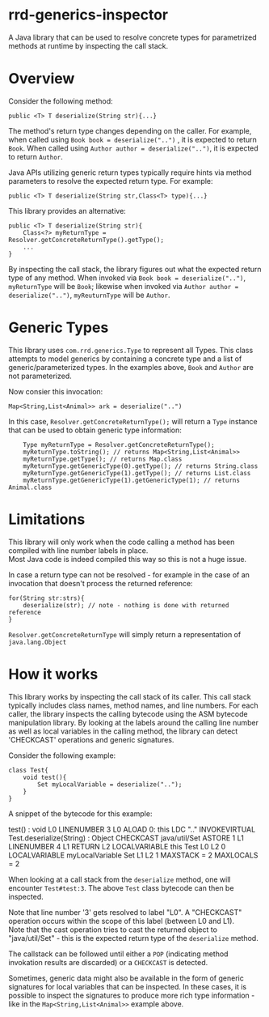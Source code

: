 rrd-generics-inspector
======================

A Java library that can be used to resolve concrete types for parametrized methods at runtime by inspecting the call stack. 

Overview
========
Consider the following method:
	
	public <T> T deserialize(String str){...}
	
The method's return type changes depending on the caller.  For example, when called using `Book book = deserialize("..")` , 
it is expected to return `Book`.  When called using `Author author = deserialize("..")`, it is expected to return `Author`.

Java APIs utilizing generic return types typically require hints via method parameters to resolve the expected return type.
For example:

	public <T> T deserialize(String str,Class<T> type){...}


This library provides an alternative:
	
	public <T> T deserialize(String str){
		Class<?> myReturnType = Resolver.getConcreteReturnType().getType();
		...
	}
	

By inspecting the call stack, the library figures out what the expected return type of any method.  When invoked via
`Book book = deserialize("..")`, `myReturnType` will be `Book`; likewise when invoked via `Author author = deserialize("..")`, 
`myReuturnType` will be `Author`.

Generic Types
=============
This library uses `com.rrd.generics.Type` to represent all Types.  This class attempts to model generics by containing
a concrete type and a list of generic/parameterized types.  In the examples above, `Book` and `Author` are not parameterized.

Now consier this invocation: 

	Map<String,List<Animal>> ark = deserialize("..")

In this case, `Resolver.getConcreteReturnType();` will return a `Type` instance that can be used to obtain generic type information:

		Type myReturnType = Resolver.getConcreteReturnType();
		myReturnType.toString(); // returns Map<String,List<Animal>>
		myReturnType.getType(); // returns Map.class
		myReturnType.getGenericType(0).getType(); // returns String.class
		myReturnType.getGenericType(1).getType(); // returns List.class
		myReturnType.getGenericType(1).getGenericType(1); // returns Animal.class


Limitations
===========
This library will only work when the code calling a method has been compiled with line number labels in place.  
Most Java code is indeed compiled this way so this is not a huge issue.

In case a return type can not be resolved - for example in the case of an invocation that doesn't process the returned reference:	

	for(String str:strs){
		deserialize(str); // note - nothing is done with returned reference
	}
	
`Resolver.getConcreteReturnType` will simply return a representation of `java.lang.Object`

How it works
============
This library works by inspecting the call stack of its caller.  This call stack typically includes class names, method names, and line numbers.
For each caller, the library inspects the calling bytecode using the ASM bytecode manipulation library.  By looking at the labels around the 
calling line number as well as local variables in the calling method, the library can detect 'CHECKCAST' operations and generic signatures.

Consider the following example:

	class Test{
		void test(){
			Set myLocalVariable = deserialize("..");		
		}
	}

A snippet of the bytecode for this example:

  test() : void
   L0
    LINENUMBER 3 L0
    ALOAD 0: this
    LDC ".."
    INVOKEVIRTUAL Test.deserialize(String) : Object
    CHECKCAST java/util/Set
    ASTORE 1
   L1
    LINENUMBER 4 L1
    RETURN
   L2
    LOCALVARIABLE this Test L0 L2 0
    LOCALVARIABLE myLocalVariable Set L1 L2 1
    MAXSTACK = 2
    MAXLOCALS = 2

When looking at a call stack from the `deserialize` method, one will encounter `Test#test:3`.  The above `Test` class bytecode can then
be inspected.

Note that line number '3' gets resolved to label "L0".  A "CHECKCAST" operation occurs within the scope of this label (between L0 and L1).  
Note that the cast operation tries to cast the returned object to "java/util/Set" - this is the expected return type of the `deserialize` method.

The callstack can be followed until either a `POP` (indicating method invokation results are discarded) or a `CHECKCAST` is detected.

Sometimes, generic data might also be available in the form of generic signatures for local variables that can be inspected.  In these cases, it 
is possible to inspect the signatures to produce more rich type information - like in the `Map<String,List<Animal>>` example above.



